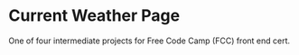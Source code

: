 # Current Weather Page 

One of four intermediate projects for Free Code Camp (FCC) front end cert. 
